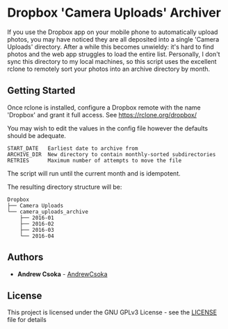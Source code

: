 # Dropbox 'Camera Uploads' Archiver

If you use the Dropbox app on your mobile phone to automatically upload photos, you may have noticed they are all deposited into a single 'Camera Uploads' directory. After a while this becomes unwieldy: it's hard to find photos and the web app struggles to load the entire list. Personally, I don't sync this directory to my local machines, so this script uses the excellent rclone to remotely sort your photos into an archive directory by month.

## Getting Started

Once rclone is installed, configure a Dropbox remote with the name 'Dropbox' and grant it full access. See https://rclone.org/dropbox/

You may wish to edit the values in the config file however the defaults should be adequate.

```
START_DATE   Earliest date to archive from
ARCHIVE_DIR  New directory to contain monthly-sorted subdirectories
RETRIES      Maximum number of attempts to move the file
```

The script will run until the current month and is idempotent.

The resulting directory structure will be:

```
Dropbox
├── Camera Uploads
└── camera_uploads_archive
    ├── 2016-01
    ├── 2016-02
    ├── 2016-03
    └── 2016-04
```

## Authors

* **Andrew Csoka** - [AndrewCsoka](https://github.com/AndrewCsoka)

## License

This project is licensed under the GNU GPLv3 License - see the [LICENSE](LICENSE) file for details
